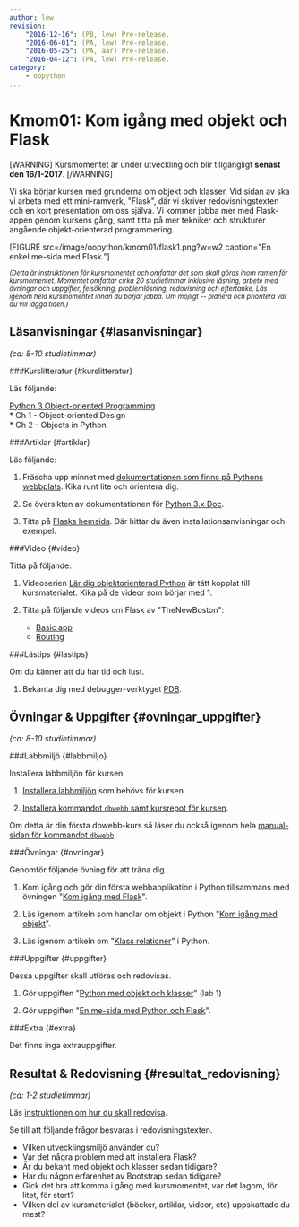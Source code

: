 ```yaml
---
author: lew
revision:
    "2016-12-16": (PB, lew) Pre-release.
    "2016-06-01": (PA, lew) Pre-release.
    "2016-05-25": (PA, aar) Pre-release.
    "2016-04-12": (PA, lew) Pre-release.
category:
    - oopython
...
```

Kmom01: Kom igång med objekt och Flask
====================================

[WARNING]
Kursmomentet är under utveckling och blir tillgängligt **senast den 16/1-2017**.
[/WARNING]

Vi ska börjar kursen med grunderna om objekt och klasser. Vid sidan av ska vi arbeta med ett mini-ramverk, "Flask", där vi skriver redovisningstexten och en kort presentation om oss själva. Vi kommer jobba mer med Flask-appen genom kursens gång, samt titta på mer tekniker och strukturer angående objekt-orienterad programmering.

<!--more-->

[FIGURE src=/image/oopython/kmom01/flask1.png?w=w2 caption="En enkel me-sida med Flask."]


<!-- Flytta nedan text till eget dokumet/vy/block -->

<small>*(Detta är instruktionen för kursmomentet och omfattar det som skall göras inom ramen för kursmomentet. Momentet omfattar cirka 20 studietimmar inklusive läsning, arbete med övningar och uppgifter, felsökning, problemlösning, redovisning och eftertanke. Läs igenom hela kursmomentet innan du börjar jobba. Om möjligt -- planera och prioritera var du vill lägga tiden.)*</small>



Läsanvisningar  {#lasanvisningar}
---------------------------------

*(ca: 8-10 studietimmar)*



###Kurslitteratur  {#kurslitteratur}

Läs följande:

[Python 3 Object-oriented Programming](kunskap/boken-python3-object-oriented-programming)  
    * Ch 1 - Object-oriented Design  
    * Ch 2 - Objects in Python



###Artiklar {#artiklar}

Läs följande:

1. Fräscha upp minnet med [dokumentationen som finns på Pythons webbplats](https://www.python.org/doc/). Kika runt lite och orientera dig.

2. Se översikten av dokumentationen för [Python 3.x Doc](https://docs.python.org/3/).

3. Titta på [Flasks hemsida](http://flask.pocoo.org/). Där hittar du även installationsanvisningar och exempel.



###Video  {#video}

Titta på följande:  

1. Videoserien [Lär dig objektorienterad Python](https://www.youtube.com/playlist?list=PLKtP9l5q3ce8cmKXE9Gw1Ra0GaYufGbN7) är tätt kopplat till kursmaterialet. Kika på de videor som börjar med 1.

2. Titta på följande videos om Flask av "TheNewBoston":  

    * [Basic app](https://www.youtube.com/watch?v=ZVGwqnjOKjk)  
    * [Routing](https://www.youtube.com/watch?v=27Fjrlx4s-o)



###Lästips {#lastips}

Om du känner att du har tid och lust.

1. Bekanta dig med debugger-verktyget [PDB](https://docs.python.org/3.2/library/pdb.html).



Övningar & Uppgifter  {#ovningar_uppgifter}
-------------------------------------------

*(ca: 8-10 studietimmar)*



###Labbmiljö {#labbmiljo}

Installera labbmiljön för kursen.

1. [Installera labbmiljön](oopython/labbmiljo) som behövs för kursen.

1. [Installera kommandot `dbwebb`  samt kursrepot för kursen](dbwebb-cli/clone).

Om detta är din första dbwebb-kurs så läser du också igenom hela [manual-sidan för kommandot `dbwebb`](dbwebb-cli).



###Övningar {#ovningar}

Genomför följande övning för att träna dig.

1. Kom igång och gör din första webbapplikation i Python tillsammans med övningen "[Kom igång med Flask](kunskap/kom-igang-med-flask)".

2. Läs igenom artikeln som handlar om objekt i Python "[Kom igång med objekt](kunskap/kom-igang-med-objekt)".  

3. Läs igenom artikeln om "[Klass relationer](kunskap/klass-relationer)" i Python.



###Uppgifter {#uppgifter}

Dessa uppgifter skall utföras och redovisas.

1. Gör uppgiften "[Python med objekt och klasser](uppgift/python-med-objekt-och-klasser)" (lab 1)

2. Gör uppgiften "[En me-sida med Python och Flask](uppgift/en-me-sida-med-python-och-flask)".



###Extra {#extra}

<!-- 1. Gör uppgiften "[Återställ trasigt objekt](uppgift/aterstall-trasigt-objekt)" -->
Det finns inga extrauppgifter.


Resultat & Redovisning  {#resultat_redovisning}
-----------------------------------------------

*(ca: 1-2 studietimmar)*

Läs [instruktionen om hur du skall redovisa](oopython/redovisa).

Se till att följande frågor besvaras i redovisningstexten.

* Vilken utvecklingsmiljö använder du?
* Var det några problem med att installera Flask?
* Är du bekant med objekt och klasser sedan tidigare?
* Har du någon erfarenhet av Bootstrap sedan tidigare?
* Gick det bra att komma i gång med kursmomentet, var det lagom, för litet, för stort?
* Vilken del av kursmaterialet (böcker, artiklar, videor, etc) uppskattade du mest?
